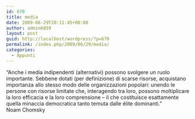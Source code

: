 ```yaml
---
id: 670
title: media
date: 2009-06-29T20:11:45+00:00
author: admin6059
layout: post
guid: http://localhost/wordpress/?p=670
permalink: /index.php/2009/06/29/media/
categories:
  - Appunti
---
```

<div class="quotedText">
  &#8220;Anche i media indipendenti (alternativi) possono svolgere un ruolo importante. Sebbene dotati (per definizione) di scarse risorse, acquistano importanza allo stesso modo delle organizzazioni popolari: unendo le persone con risorse limitate che, interagendo tra loro, possono moltiplicare la loro efficacia e la loro comprensione &#8211; il che costituisce esattamente quella minaccia democratica tanto temuta dalle élite dominanti.&#8221;
</div>

<div class="quotedAuthor">
  Noam Chomsky
</div>